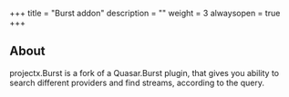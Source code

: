 +++
title = "Burst addon"
description = ""
weight = 3
alwaysopen = true
+++

## About

projectx.Burst is a fork of a Quasar.Burst plugin, that gives you ability to search different providers and find streams, according to the query.

